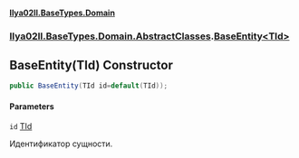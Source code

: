 #### [Ilya02Il.BaseTypes.Domain](index.md 'index')
### [Ilya02Il.BaseTypes.Domain.AbstractClasses](Ilya02Il.BaseTypes.Domain.AbstractClasses.md 'Ilya02Il.BaseTypes.Domain.AbstractClasses').[BaseEntity&lt;TId&gt;](Ilya02Il.BaseTypes.Domain.AbstractClasses.BaseEntity_TId_.md 'Ilya02Il.BaseTypes.Domain.AbstractClasses.BaseEntity<TId>')

## BaseEntity(TId) Constructor

```csharp
public BaseEntity(TId id=default(TId));
```
#### Parameters

<a name='Ilya02Il.BaseTypes.Domain.AbstractClasses.BaseEntity_TId_.BaseEntity(TId).id'></a>

`id` [TId](Ilya02Il.BaseTypes.Domain.AbstractClasses.BaseEntity_TId_.md#Ilya02Il.BaseTypes.Domain.AbstractClasses.BaseEntity_TId_.TId 'Ilya02Il.BaseTypes.Domain.AbstractClasses.BaseEntity<TId>.TId')

Идентификатор сущности.